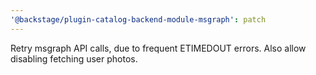 ```yaml
---
'@backstage/plugin-catalog-backend-module-msgraph': patch
---
```


Retry msgraph API calls, due to frequent ETIMEDOUT errors. Also allow disabling fetching user photos.
